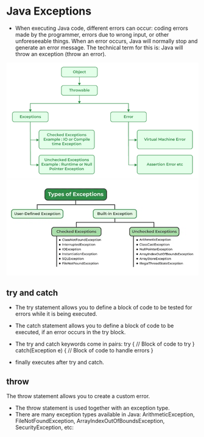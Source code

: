 # Java Exceptions 
- When executing Java code, different errors can occur: coding errors made by the programmer, errors due to wrong input, or other unforeseeable things.
When an error occurs, Java will normally stop and generate an error message. The technical term for this is: Java will throw an exception (throw an error).

![alt text](image.png)
![alt text](image-1.png)

 ## try and catch 
- The try statement allows you to define a block of code to be tested for errors while it is being executed.

- The catch statement allows you to define a block of code to be executed, if an error occurs in the try block.

- The try and catch keywords come in pairs:
try {
  //  Block of code to try
}
catch(Exception e) {
  //  Block of code to handle errors
}

- finally executes after try and catch.

## throw 
The throw statement allows you to create a custom error.

- The throw statement is used together with an exception type. 
- There are many exception types available in Java: 
ArithmeticException, FileNotFoundException, ArrayIndexOutOfBoundsException, SecurityException, etc:

